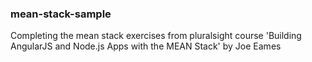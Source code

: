 ### mean-stack-sample

Completing the mean stack exercises from pluralsight course
'Building AngularJS and Node.js Apps with the MEAN Stack' by Joe Eames